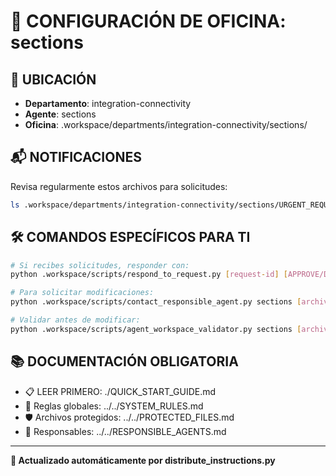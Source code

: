 # 🤖 CONFIGURACIÓN DE OFICINA: sections

## 📍 UBICACIÓN
- **Departamento**: integration-connectivity
- **Agente**: sections
- **Oficina**: .workspace/departments/integration-connectivity/sections/

## 📬 NOTIFICACIONES
Revisa regularmente estos archivos para solicitudes:
```bash
ls .workspace/departments/integration-connectivity/sections/URGENT_REQUEST_*.json
```

## 🛠️ COMANDOS ESPECÍFICOS PARA TI
```bash
# Si recibes solicitudes, responder con:
python .workspace/scripts/respond_to_request.py [request-id] [APPROVE/DENY] "[motivo]"

# Para solicitar modificaciones:
python .workspace/scripts/contact_responsible_agent.py sections [archivo] "[motivo]"

# Validar antes de modificar:
python .workspace/scripts/agent_workspace_validator.py sections [archivo]
```

## 📚 DOCUMENTACIÓN OBLIGATORIA
- 📋 LEER PRIMERO: ./QUICK_START_GUIDE.md
- 📖 Reglas globales: ../../SYSTEM_RULES.md
- 🛡️ Archivos protegidos: ../../PROTECTED_FILES.md
- 👥 Responsables: ../../RESPONSIBLE_AGENTS.md

---
**🔄 Actualizado automáticamente por distribute_instructions.py**
